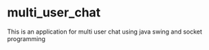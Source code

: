 # multi_user_chat
This is an application for multi user chat using java swing and socket programming
